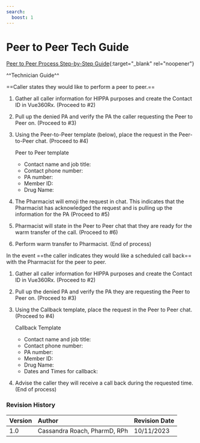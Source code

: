 ```yaml
---
search:
  boost: 1
---
```


# Peer to Peer Tech Guide

[Peer to Peer Process Step-by-Step Guide](https://mygainwell-my.sharepoint.com/:w:/g/personal/kaelyn_dobbins_gainwelltechnologies_com/EdOCvW0ZJv5LiGY6xSOnUYkB3XIrXQ3ISJ_e_pd4Pz4yiA?e=pB6VTy){:target="_blank" rel="noopener"}

^^Technician Guide^^

==Caller states they would like to perform a peer to peer.==

1.	Gather all caller information for HIPPA purposes and create the Contact ID in Vue360Rx. (Proceed to #2)
2.	Pull up the denied PA and verify the PA the caller requesting the Peer to Peer on. (Proceed to #3)
3.	Using the Peer-to-Peer template (below), place the request in the Peer-to-Peer chat. (Proceed to #4)

    Peer to Peer template 
    - Contact name and job title:
    - Contact phone number:
    - PA number:
    - Member ID:
    - Drug Name:

4. The Pharmacist will emoji the request in chat. This indicates that the Pharmacist has acknowledged the request and is pulling up the information for the PA (Proceed to #5)
5.	Pharmacist will state in the Peer to Peer chat that they are ready for the warm transfer of the call. (Proceed to #6)
6.	Perform warm transfer to Pharmacist. (End of process)

In the event ==the caller indicates they would like a scheduled call back== with the Pharmacist for the peer to peer. 

1.	Gather all caller information for HIPPA purposes and create the Contact ID in Vue360Rx. (Proceed to #2)
2.	Pull up the denied PA and verify the PA they are requesting the Peer to Peer on. (Proceed to #3)
3.	Using the Callback template, place the request in the Peer to Peer chat. (Proceed to #4)

    Callback Template
    - Contact name and job title:
    - Contact phone number:
    - PA number:
    - Member ID:
    - Drug Name:
    - Dates and Times for callback:

4.	Advise the caller they will receive a call back during the requested time. (End of process)

### Revision History

| Version | Author | Revision Date |
| :--- | :--- | :--- |
| 1.0 | Cassandra Roach, PharmD, RPh | 10/11/2023 |
